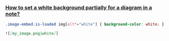 ### [How to set a white background partially for a diagram in a note?](https://forum.obsidian.md/t/how-to-set-a-white-background-partially-for-a-diagram-in-a-note/58497)

```css
.image-embed.is-loaded img[alt*="white"] { background-color: white; }
```

```markdown
![[my_image.png|white]]
```
